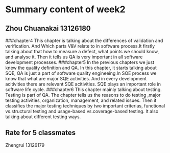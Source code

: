 Summary content of week2
===========================
Zhou Chuanakai  13126180
---------------


###chapter4
This chapter is talking about the differences of validation and verification. And Which parts V&V relate to in software process.It firstly talking about that how to measure a defect, what points we should know, and analyse it. Then it tells us QA is very important in all software development processes. 
###chapter5
In the previous chapters we just knew the quality definition and QA. In this chapter, it starts talking about SQE, QA is just a part of software quality engineeing.In SQE process we know that what are major SQE activities. And in every development acitivities there are relevant SQE acitivities. SQE plays an important role in software life cycle.
###chapter6
This chapter mainly talking about testing. Testing is part of QA. The chapter tells us the reasons to do testing ,major testing activities, organization, management, and related issues. Then it classifies the major testing techniques by two important criterias, functional vs.structural testing and usage-based vs.coverage-based testing. It also talking about different testing ways.


Rate for 5 classmates
--------
Zhengrui 13126179
